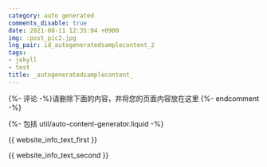 ```yaml
---
category: auto generated
comments_disable: true
date: 2021-08-11 12:35:04 +0900
img: :post_pic2.jpg
lng_pair: id_autogeneratedsamplecontent_2
tags:
- jekyll
- test
title: _autogeneratedsamplecontent_
---
```


{%- 评论 -%}请删除下面的内容，并将您的页面内容放在这里 {%- endcomment -%}

{%- 包括 util/auto-content-generator.liquid -%}

<!-- outline-start -->

{{ website_info_text_first }}

<!-- outline-end -->

{{ website_info_text_second }}
